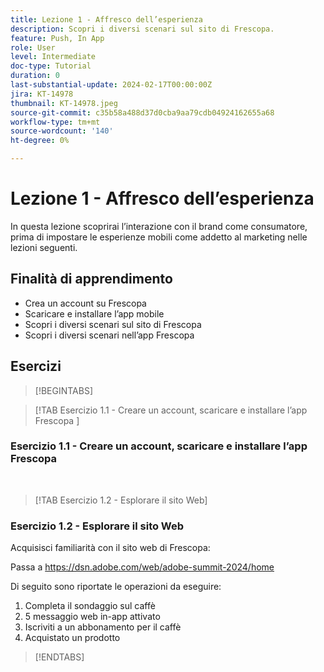 ```yaml
---
title: Lezione 1 - Affresco dell’esperienza
description: Scopri i diversi scenari sul sito di Frescopa.
feature: Push, In App
role: User
level: Intermediate
doc-type: Tutorial
duration: 0
last-substantial-update: 2024-02-17T00:00:00Z
jira: KT-14978
thumbnail: KT-14978.jpeg
source-git-commit: c35b58a488d37d0cba9aa79cdb04924162655a68
workflow-type: tm+mt
source-wordcount: '140'
ht-degree: 0%

---
```



# Lezione 1 - Affresco dell’esperienza

In questa lezione scoprirai l’interazione con il brand come consumatore, prima di impostare le esperienze mobili come addetto al marketing nelle lezioni seguenti.

## Finalità di apprendimento 

* Crea un account su Frescopa 
* Scaricare e installare l’app mobile 
* Scopri i diversi scenari sul sito di Frescopa 
* Scopri i diversi scenari nell’app Frescopa

## Esercizi

>[!BEGINTABS]

>[!TAB Esercizio 1.1 - Creare un account, scaricare e installare l’app Frescopa ]

### Esercizio 1.1 - Creare un account, scaricare e installare l’app Frescopa 


 
>[!TAB Esercizio 1.2 - Esplorare il sito Web]

### Esercizio 1.2 - Esplorare il sito Web

Acquisisci familiarità con il sito web di Frescopa:

Passa a https://dsn.adobe.com/web/adobe-summit-2024/home

Di seguito sono riportate le operazioni da eseguire:

1. Completa il sondaggio sul caffè
2. 5 messaggio web in-app attivato 
3. Iscriviti a un abbonamento per il caffè 
4. Acquistato un prodotto

>[!ENDTABS]
